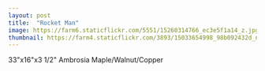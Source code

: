 ```yaml
---
layout: post
title:  "Rocket Man"
image: https://farm6.staticflickr.com/5551/15260314766_ec3e5f1a14_z.jpg
thumbnail: https://farm4.staticflickr.com/3893/15033654998_98b092432d_n.jpg
---
```


33"x16"x3 1/2" Ambrosia Maple/Walnut/Copper